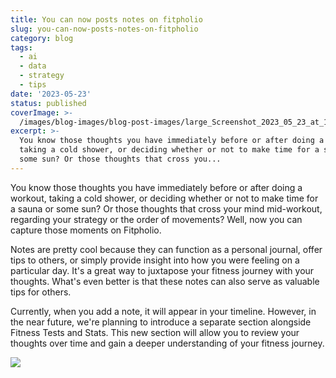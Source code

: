 ```yaml
---
title: You can now posts notes on fitpholio
slug: you-can-now-posts-notes-on-fitpholio
category: blog
tags:
  - ai
  - data
  - strategy
  - tips
date: '2023-05-23'
status: published
coverImage: >-
  /images/blog-images/blog-post-images/large_Screenshot_2023_05_23_at_11_58_37_PM_74e0db4351.png
excerpt: >-
  You know those thoughts you have immediately before or after doing a workout,
  taking a cold shower, or deciding whether or not to make time for a sauna or
  some sun? Or those thoughts that cross you...
---
```


You know those thoughts you have immediately before or after doing a workout, taking a cold shower, or deciding whether or not to make time for a sauna or some sun? Or those thoughts that cross your mind mid-workout, regarding your strategy or the order of movements? Well, now you can capture those moments on Fitpholio.

Notes are pretty cool because they can function as a personal journal, offer tips to others, or simply provide insight into how you were feeling on a particular day. It's a great way to juxtapose your fitness journey with your thoughts. What's even better is that these notes can also serve as valuable tips for others.

Currently, when you add a note, it will appear in your timeline. However, in the near future, we're planning to introduce a separate section alongside Fitness Tests and Stats. This new section will allow you to review your thoughts over time and gain a deeper understanding of your fitness journey.

![](/images/blog-images/blog-post-images/large_Screenshot_2023_05_23_at_11_58_37_PM_74e0db4351.png)

